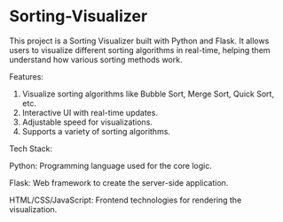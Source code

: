 # Sorting-Visualizer


This project is a Sorting Visualizer built with Python and Flask. It allows users to visualize different sorting algorithms in real-time, helping them understand how various sorting methods work.

Features: 

1) Visualize sorting algorithms like Bubble Sort, Merge Sort, Quick Sort, etc.
2) Interactive UI with real-time updates.
3) Adjustable speed for visualizations.
4) Supports a variety of sorting algorithms.

Tech Stack: 


Python: Programming language used for the core logic.

Flask: Web framework to create the server-side application.

HTML/CSS/JavaScript: Frontend technologies for rendering the visualization.
